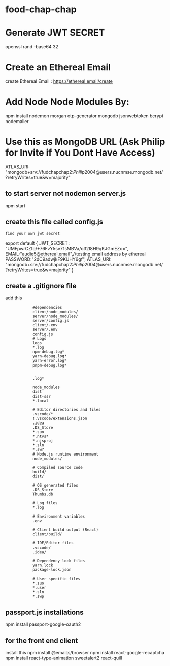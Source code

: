 # food-chap-chap

# Generate JWT SECRET

openssl rand -base64 32

# Create an Ethereal Email

create Ethereal Email : https://ethereal.email/create

# Add Node Node Modules By:

npm install nodemon morgan otp-generator mongodb jsonwebtoken bcrypt nodemailer

# Use this as MongoDB URL (Ask Philip for Invite if You Dont Have Access)

ATLAS_URI: "mongodb+srv://fudchapchap2:$Philip2004$@users.nucnmse.mongodb.net/?retryWrites=true&w=majority"

## to start server not nodemon server.js

npm start

## create this file called config.js

    find your own jwt secret

export default {
JWT_SECRET : "UMFpwrCZfo/+76FvY5sv71sMBVa/o32I8H9qKJGmEZc=",
EMAIL:"audie5@ethereal.email",//testing email address by ethereal
PASSWORD:"2dC9adwjkF9KUHY6gf",
ATLAS_URI: "mongodb+srv://fudchapchap2:$Philip2004$@users.nucnmse.mongodb.net/?retryWrites=true&w=majority"
}

## create a .gitignore file

add this

                #dependencies
                client/node_modules/
                server/node_modules/
                server/config.js
                client/.env
                server/.env
                config.js
                # Logs
                logs
                *.log
                npm-debug.log*
                yarn-debug.log*
                yarn-error.log*
                pnpm-debug.log*


                .log*

                node_modules
                dist
                dist-ssr
                *.local

                # Editor directories and files
                .vscode/*
                !.vscode/extensions.json
                .idea
                .DS_Store
                *.suo
                *.ntvs*
                *.njsproj
                *.sln
                *.sw?
                # Node.js runtime environment
                node_modules/

                # Compiled source code
                build/
                dist/

                # OS generated files
                .DS_Store
                Thumbs.db

                # Log files
                *.log

                # Environment variables
                .env

                # Client build output (React)
                client/build/

                # IDE/Editor files
                .vscode/
                .idea/

                # Dependency lock files
                yarn.lock
                package-lock.json

                # User specific files
                *.suo
                *.user
                *.sln
                *.swp

## passport.js installations

npm install passport-google-oauth2

## for the front end client

install this
npm install @emailjs/browser
npm install react-google-recaptcha
npm install react-type-animation sweetalert2 react-quill
